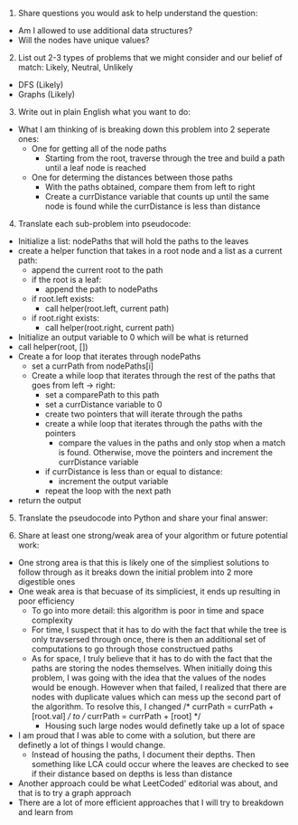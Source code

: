 1. Share questions you would ask to help understand the question:
- Am I allowed to use additional data structures?
- Will the nodes have unique values?

2. List out 2-3 types of problems that we might consider and our belief of match: Likely, Neutral, Unlikely
- DFS (Likely)
- Graphs (Likely)

3. Write out in plain English what you want to do: 
- What I am thinking of is breaking down this problem into 2 seperate ones:
    - One for getting all of the node paths 
        - Starting from the root, traverse through the tree and build a path until a leaf node is reached 
    - One for determing the distances between those paths
        - With the paths obtained, compare them from left to right
        - Create a currDistance variable that counts up until the same node is found while the currDistance is less than distance

4. Translate each sub-problem into pseudocode:
- Initialize a list: nodePaths that will hold the paths to the leaves
- create a helper function that takes in a root node and a list as a current path:
    - append the current root to the path
    - if the root is a leaf:
        - append the path to nodePaths
    - if root.left exists:
        - call helper(root.left, current path)
    - if root.right exists:
        - call helper(root.right, current path)
- Initialize an output variable to 0 which will be what is returned 
- call helper(root, [])
- Create a for loop that iterates through nodePaths
    - set a currPath from nodePaths[i]
    - Create a while loop that iterates through the rest of the paths that goes from left -> right:
        - set a comparePath to this path
        - set a currDistance variable to 0 
        - create two pointers that will iterate through the paths
        - create a while loop that iterates through the paths with the pointers
            - compare the values in the paths and only stop when a match is found. Otherwise, move the pointers and increment the currDistance variable
        - if currDistance is less than or equal to distance:
            - increment the output variable
        - repeat the loop with the next path
- return the output

5. Translate the pseudocode into Python and share your final answer:
  <!-- class Solution:
    def countPairs(self, root: TreeNode, distance: int) -> int:
        nodePaths: list[int] = []
        def getNodePaths(root: TreeNode, currPath: list[TreeNode]):
            currPath = currPath + [root]
            if not root.left and not root.right:
                nodePaths.append(currPath)
                return
            if root.left:
                getNodePaths(root.left, currPath)
            if root.right:
                getNodePaths(root.right, currPath) 

        output = 0
        getNodePaths(root, [])

        for i in range(len(nodePaths) - 1):
            j = i + 1
            currPath = nodePaths[i]
            while j < len(nodePaths):
                comparePath = nodePaths[j]
                currDistance = 0
                p1 = len(currPath) - 1
                p2 = len(comparePath) -1
                while p1 != 0 and p2 != 0:
                    if p1 > p2:
                        p1 -= 1
                        currDistance += 1
                        continue
                    if p2 > p1:
                        p2 -= 1
                        currDistance += 1
                        continue
                    if currPath[p1] == comparePath[p2]:
                        break 
                    if p1 != 0:
                        p1 -= 1
                        currDistance += 1
                    if p2 != 0:
                        p2 -= 1
                        currDistance += 1    
                    if currDistance > distance:
                        break
                if currDistance > distance:
                    j += 1
                    continue
                else:
                    output += 1
                    j+= 1
        return output  -->

6. Share at least one strong/weak area of your algorithm or future potential work:
- One strong area is that this is likely one of the simpliest solutions to follow through as it breaks down the initial problem into 2 more digestible ones
- One weak area is that becuase of its simpliciest, it ends up resulting in poor efficiency
    - To go into more detail: this algorithm is poor in time and space complexity
    - For time, I suspect that it has to do with the fact that while the tree is only travsersed through once, there is then an additional set of computations to go through those constructued paths
    - As for space, I truly believe that it has to do with the fact that the paths are storing the nodes themselves. When initially doing this problem, I was going with the idea that the values of the nodes would be enough. However when that failed, I realized that there are nodes with duplicate values which can mess up the second part of the algorithm. To resolve this, I changed /* currPath = currPath + [root.val] */ to /* currPath = currPath + [root] */
        - Housing such large nodes would definetly take up a lot of space
- I am proud that I was able to come with a solution, but there are definetly a lot of things I would change. 
    - Instead of housing the paths, I document their depths. Then something like LCA could occur where the leaves are checked to see if their distance based on depths is less than distance
- Another approach could be what LeetCoded' editorial was about, and that is to try a graph approach
- There are a lot of more efficient approaches that I will try to breakdown and learn from